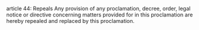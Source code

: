 article 44: Repeals
Any provision of any proclamation, decree, order, legal notice or directive concerning matters provided for in this proclamation are hereby repealed and replaced by this proclamation.
<ul>
</ul>